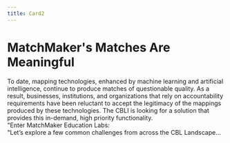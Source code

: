 ```yaml
---
title: Card2
---
```

# MatchMaker's Matches Are Meaningful

To date, mapping technologies, enhanced by machine learning and artificial intelligence, continue to produce matches of questionable quality. As a result, businesses, institutions, and organizations that rely on accountability requirements have been reluctant to accept the legitimacy of the mappings produced by these technologies. The CBLI is looking for a solution that provides this in-demand, high priority functionality.<br/>"Enter MatchMaker Education Labs:<br/>"Let’s explore a few common challenges from across the CBL Landscape…